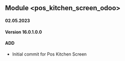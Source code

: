 ## Module <pos_kitchen_screen_odoo>

#### 02.05.2023
#### Version 16.0.1.0.0
#### ADD
- Initial commit for Pos Kitchen Screen
